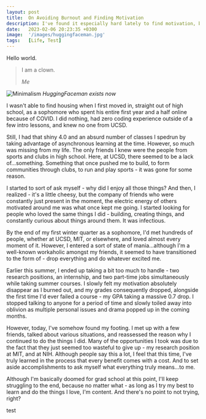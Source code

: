 ```yaml
---
layout: post
title:  On Avoiding Burnout and Finding Motivation
description: I've found it especially hard lately to find motivation, but through friends and the people around me, have slowly rediscovered what it means to be 'motivated'.
date:   2023-02-06 20:23:35 +0300
image:  '/images/huggingfaceman.jpg'
tags:   [Life, Test]
---
```

Hello world.

> I am a clown.
>
> <cite>Me</cite>

![Minimalism]({{site.baseurl}}/images/huggingfaceman.jpg)
*HuggingFaceman exists now*

<p>I wasn't able to find housing when I first moved in, straight out of high school, as a sophomore who spent his entire first year and a half online because of COVID. I did nothing, had zero coding experience outside of a few intro lessons, and knew no one from UCSD.</p>

<p>Still, I had that shiny 4.0 and an absurd number of classes I spedrun by taking advantage of asynchronous learning at the time. However, so much was missing from my life. The only friends I knew were the people from sports and clubs in high school. Here, at UCSD, there seemed to be a lack of...something. Something that once pushed me to build, to form communities through clubs, to run and play sports - it was gone for some reason. </p>

<p>I started to sort of ask myself - why did I enjoy all those things? And then, I realized - it's a little cheesy, but the company of friends who were constantly just present in the moment, the electric energy of others motivated around me was what once kept me going. I started looking for people who loved the same things I did - building, creating things, and constantly curious about things around them. It was infectious.</p>

<p>By the end of my first winter quarter as a sophomore, I'd met hundreds of people, whether at UCSD, MIT, or elsewhere, and loved almost every moment of it. However, I entered a sort of state of mania...although I'm a well-known workaholic amongst my friends, it seemed to have transitioned to the form of - drop everything and do whatever excited me.</p>

<p>Earlier this summer, I ended up taking a bit too much to handle - two research positions, an internship, and two part-time jobs simultaneously while taking summer courses. I slowly felt my motivation absolutely disappear as I burned out, and my grades consequently dropped, alongside the first time I'd ever failed a course - my GPA taking a massive 0.7 drop. I stopped talking to anyone for a period of time and slowly toiled away into oblivion as multiple personal issues and drama popped up in the coming months.</p>

<p>However, today, I've somehow found my footing. I met up with a few friends, talked about various situations, and reassessed the reason why I continued to do the things I did. Many of the opportunities I took was due to the fact that they just seemed too wasteful to give up - my research position at MIT, and at NIH. Although people say this a lot, I feel that this time, I've truly learned in the process that every benefit comes with a cost. And to set aside accomplishments to ask myself what everything truly means...to me.</p>

<p>Although I'm basically doomed for grad school at this point, I'll keep struggling to the end, because no matter what - as long as I try my best to learn and do the things I love, I'm content. And there's no point to not trying, right?</p>

test